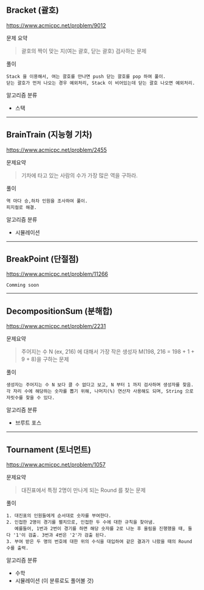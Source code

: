 ## Bracket (괄호)
https://www.acmicpc.net/problem/9012

문제 요약
> 괄호의 짝이 맞는 지(여는 괄호, 닫는 괄호) 검사하는 문제

풀이

~~~ 
Stack 을 이용해서, 여는 괄호를 만나면 push 닫는 괄호를 pop 하여 풀이.
닫는 괄호가 먼저 나오는 경우 예외처리, Stack 이 비어있는데 닫는 괄호 나오면 예외처리.
~~~ 

알고리즘 분류
* 스택

***

## BrainTrain (지능형 기차)
https://www.acmicpc.net/problem/2455

문제요약
> 기차에 타고 있는 사람의 수가 가장 많은 역을 구하라.

풀이
~~~
역 마다 승,하차 인원을 조사하여 풀이.
피지컬로 해결.
~~~

알고리즘 분류
* 시뮬레이션

***

## BreakPoint (단절점)
https://www.acmicpc.net/problem/11266

~~~
Comming soon
~~~

***

## DecompositionSum (분해합)
https://www.acmicpc.net/problem/2231

문제요약
> 주어지는 수 N (ex, 216) 에 대해서 가장 작은 생성자 M(198, 216 = 198 + 1 + 9 + 8)을 구하는 문제  

풀이
~~~
생성자는 주어지는 수 N 보다 클 수 없다고 보고, N 부터 1 까지 검사하며 생성자를 찾음.
각 자리 수에 해당하는 숫자를 뽑기 위해, 나머지(%) 연산자 사용해도 되며, String 으로 자릿수를 찾을 수 있다.
~~~

알고리즘 분류
* 브루트 포스

***

## Tournament (토너먼트)
https://www.acmicpc.net/problem/1057

문제요약
> 대진표에서 특정 2명이 만나게 되는 Round 를 찾는 문제

풀이
~~~
1. 대진표의 인원들에게 순서대로 숫자를 부여한다.
2. 인접한 2명이 경기를 펼치므로, 인접한 두 수에 대한 규칙을 찾아냄. 
   예를들어, 1번과 2번이 경기를 하면 해당 숫자를 2로 나눈 후 올림을 진행했을 때, 둘 다 '1'이 검출. 3번과 4번은 '2'가 검출 된다.
3. 부여 받은 두 명의 번호에 대한 위의 수식을 대입하여 같은 결과가 나왔을 때의 Round 수를 출력.
~~~

알고리즘 분류
* 수학
* 시뮬레이션 (이 분류로도 풀어볼 것)